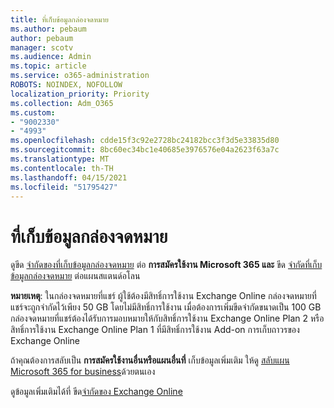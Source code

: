 ```yaml
---
title: ที่เก็บข้อมูลกล่องจดหมาย
ms.author: pebaum
author: pebaum
manager: scotv
ms.audience: Admin
ms.topic: article
ms.service: o365-administration
ROBOTS: NOINDEX, NOFOLLOW
localization_priority: Priority
ms.collection: Adm_O365
ms.custom:
- "9002330"
- "4993"
ms.openlocfilehash: cdde15f3c92e2728bc24182bcc3f3d5e33835d80
ms.sourcegitcommit: 8bc60ec34bc1e40685e3976576e04a2623f63a7c
ms.translationtype: MT
ms.contentlocale: th-TH
ms.lasthandoff: 04/15/2021
ms.locfileid: "51795427"
---
```

# <a name="mailbox-storage"></a>ที่เก็บข้อมูลกล่องจดหมาย

ดูขีด [จํากัดของที่เก็บข้อมูลกล่องจดหมาย](https://docs.microsoft.com/office365/servicedescriptions/exchange-online-service-description/exchange-online-limits#mailbox-storage-limits) ต่อ **การสมัครใช้งาน Microsoft 365 และ** ขีด [จํากัดที่เก็บข้อมูลกล่องจดหมาย](https://docs.microsoft.com/office365/servicedescriptions/exchange-online-service-description/exchange-online-limits#storage-limits-across-standalone-plans) ต่อแผนสแตนด์อโลน 

**หมายเหตุ**: ในกล่องจดหมายที่แชร์ ผู้ใช้ต้องมีสิทธิ์การใช้งาน Exchange Online กล่องจดหมายที่แชร์จะถูกจํากัดไว้เพียง 50 GB โดยไม่มีสิทธิ์การใช้งาน เมื่อต้องการเพิ่มขีดจํากัดขนาดเป็น 100 GB กล่องจดหมายที่แชร์ต้องได้รับการมอบหมายให้กับสิทธิ์การใช้งาน Exchange Online Plan 2 หรือสิทธิ์การใช้งาน Exchange Online Plan 1 ที่มีสิทธิ์การใช้งาน Add-on การเก็บถาวรของ Exchange Online

ถ้าคุณต้องการสลับเป็น **การสมัครใช้งานอื่นหรือแผนอื่นที่** เก็บข้อมูลเพิ่มเติม ให้ดู [สลับแผน Microsoft 365 for business](https://docs.microsoft.com/microsoft-365/commerce/subscriptions/switch-plans-manually?view=o365-worldwide)ด้วยตนเอง

ดูข้อมูลเพิ่มเติมได้ที่ ขีด[จํากัดของ Exchange Online](https://docs.microsoft.com/office365/servicedescriptions/exchange-online-service-description/exchange-online-limits)
